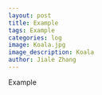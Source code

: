 ```yaml
---
layout: post
title: Example
tags: Example
categories: log
image: Koala.jpg
image_description: Koala
author: Jiale Zhang
---
```


Example